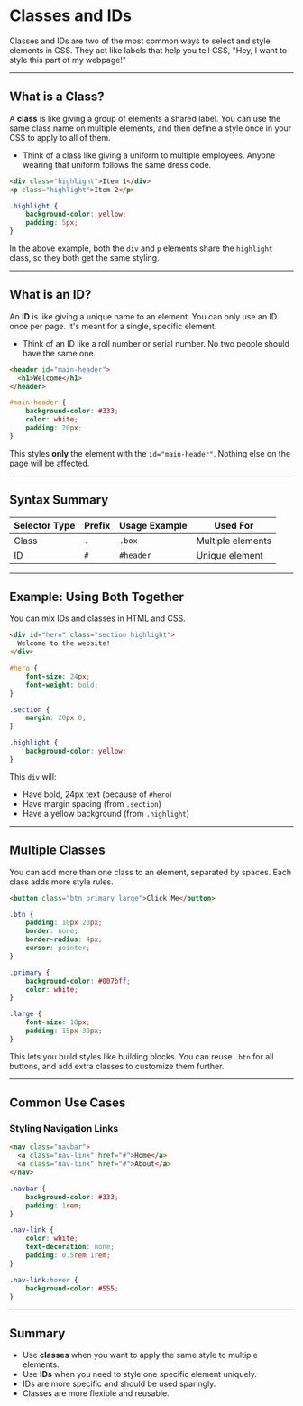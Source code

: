# Classes and IDs

Classes and IDs are two of the most common ways to select and style elements in CSS. They act like labels that help you tell CSS, "Hey, I want to style this part of my webpage!"

---

## What is a Class?

A **class** is like giving a group of elements a shared label. You can use the same class name on multiple elements, and then define a style once in your CSS to apply to all of them.

* Think of a class like giving a uniform to multiple employees. Anyone wearing that uniform follows the same dress code.

```html
<div class="highlight">Item 1</div>
<p class="highlight">Item 2</p>
```

```css
.highlight {
    background-color: yellow;
    padding: 5px;
}
```

In the above example, both the `div` and `p` elements share the `highlight` class, so they both get the same styling.

---

## What is an ID?

An **ID** is like giving a unique name to an element. You can only use an ID once per page. It's meant for a single, specific element.

* Think of an ID like a roll number or serial number. No two people should have the same one.

```html
<header id="main-header">
  <h1>Welcome</h1>
</header>
```

```css
#main-header {
    background-color: #333;
    color: white;
    padding: 20px;
}
```

This styles **only** the element with the `id="main-header"`. Nothing else on the page will be affected.

---

## Syntax Summary

| Selector Type | Prefix | Usage Example | Used For          |
| ------------- | ------ | ------------- | ----------------- |
| Class         | `.`    | `.box`        | Multiple elements |
| ID            | `#`    | `#header`     | Unique element    |

---

## Example: Using Both Together

You can mix IDs and classes in HTML and CSS.

```html
<div id="hero" class="section highlight">
  Welcome to the website!
</div>
```

```css
#hero {
    font-size: 24px;
    font-weight: bold;
}

.section {
    margin: 20px 0;
}

.highlight {
    background-color: yellow;
}
```

This `div` will:

* Have bold, 24px text (because of `#hero`)
* Have margin spacing (from `.section`)
* Have a yellow background (from `.highlight`)

---

## Multiple Classes

You can add more than one class to an element, separated by spaces. Each class adds more style rules.

```html
<button class="btn primary large">Click Me</button>
```

```css
.btn {
    padding: 10px 20px;
    border: none;
    border-radius: 4px;
    cursor: pointer;
}

.primary {
    background-color: #007bff;
    color: white;
}

.large {
    font-size: 18px;
    padding: 15px 30px;
}
```

This lets you build styles like building blocks. You can reuse `.btn` for all buttons, and add extra classes to customize them further.

---

## Common Use Cases

### Styling Navigation Links

```html
<nav class="navbar">
  <a class="nav-link" href="#">Home</a>
  <a class="nav-link" href="#">About</a>
</nav>
```

```css
.navbar {
    background-color: #333;
    padding: 1rem;
}

.nav-link {
    color: white;
    text-decoration: none;
    padding: 0.5rem 1rem;
}

.nav-link:hover {
    background-color: #555;
}
```

---

## Summary

* Use **classes** when you want to apply the same style to multiple elements.
* Use **IDs** when you need to style one specific element uniquely.
* IDs are more specific and should be used sparingly.
* Classes are more flexible and reusable.
